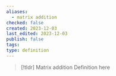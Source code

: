 ```yaml
---
aliases:
  - matrix addition
checked: false
created: 2023-12-03
last_edited: 2023-12-03
publish: false
tags: 
type: definition
---
```

>[!tldr] Matrix addition
>Definition here

